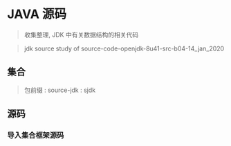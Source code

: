 # JAVA 源码

> 收集整理, JDK 中有关数据结构的相关代码

> jdk source study of source-code-openjdk-8u41-src-b04-14_jan_2020

## 集合

> 包前缀 : source-jdk : sjdk

## 源码

### 导入集合框架源码
